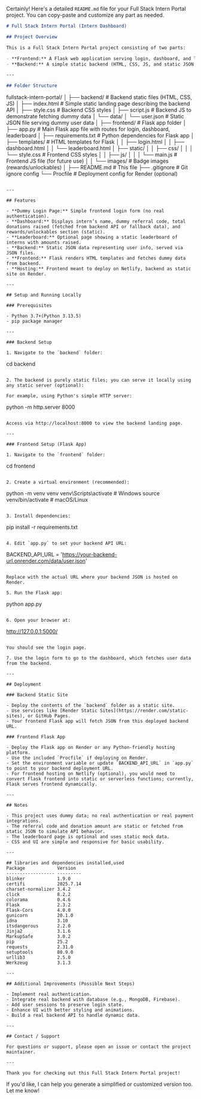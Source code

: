 Certainly! Here's a detailed `README.md` file for your Full Stack Intern Portal project. You can copy-paste and customize any part as needed.

```markdown
# Full Stack Intern Portal (Intern Dashboard)

## Project Overview

This is a Full Stack Intern Portal project consisting of two parts:

- **Frontend:** A Flask web application serving login, dashboard, and leaderboard pages.
- **Backend:** A simple static backend (HTML, CSS, JS, and static JSON data) hosted separately, providing dummy data via static JSON files.

---

## Folder Structure

```
fullstack-intern-portal/
│
├── backend/                     # Backend static files (HTML, CSS, JS)
│   ├── index.html               # Simple static landing page describing the backend API
│   ├── style.css                # Backend CSS styles
│   ├── script.js                # Backend JS to demonstrate fetching dummy data
│   └── data/
│       └── user.json            # Static JSON file serving dummy user data
│
├── frontend/                    # Flask app folder
│   ├── app.py                  # Main Flask app file with routes for login, dashboard, leaderboard
│   ├── requirements.txt        # Python dependencies for Flask app
│   ├── templates/              # HTML templates for Flask
│   │   ├── login.html
│   │   ├── dashboard.html
│   │   └── leaderboard.html
│   ├── static/
│   │   ├── css/
│   │   │   └── style.css       # Frontend CSS styles
│   │   ├── js/
│   │   │   └── main.js         # Frontend JS file (for future use)
│   │   └── images/             # Badge images (rewards/unlockables)
│
├── README.md                   # This file
├── .gitignore                  # Git ignore config
└── Procfile                   # Deployment config for Render (optional)
```

---

## Features

- **Dummy Login Page:** Simple frontend login form (no real authentication).
- **Dashboard:** Displays intern’s name, dummy referral code, total donations raised (fetched from backend API or fallback data), and rewards/unlockables section (static).
- **Leaderboard:** Optional page showing a static leaderboard of interns with amounts raised.
- **Backend:** Static JSON data representing user info, served via JSON files.
- **Frontend:** Flask renders HTML templates and fetches dummy data from backend.
- **Hosting:** Frontend meant to deploy on Netlify, backend as static site on Render.

---

## Setup and Running Locally

### Prerequisites

- Python 3.7+(Python 3.13.5)
- pip package manager

---

### Backend Setup

1. Navigate to the `backend` folder:

   ```
   cd backend
   ```
   
2. The backend is purely static files; you can serve it locally using any static server (optional):

   For example, using Python's simple HTTP server:

   ```
   python -m http.server 8000
   ```
   
   Access via http://localhost:8000 to view the backend landing page.

---

### Frontend Setup (Flask App)

1. Navigate to the `frontend` folder:

   ```
   cd frontend
   ```
   
2. Create a virtual environment (recommended):

   ```
   python -m venv venv
   venv\Scripts\activate      # Windows
   source venv/bin/activate   # macOS/Linux
   ```
   
3. Install dependencies:

   ```
   pip install -r requirements.txt
   ```
   
4. Edit `app.py` to set your backend API URL:

   ```
   BACKEND_API_URL = 'https://your-backend-url.onrender.com/data/user.json'
   ```
   
   Replace with the actual URL where your backend JSON is hosted on Render.

5. Run the Flask app:

   ```
   python app.py
   ```
   
6. Open your browser at:

   ```
   http://127.0.0.1:5000/
   ```
   
   You should see the login page.

7. Use the login form to go to the dashboard, which fetches user data from the backend.

---

## Deployment

### Backend Static Site

- Deploy the contents of the `backend` folder as a static site.
- Use services like [Render Static Sites](https://render.com/static-sites), or GitHub Pages.
- Your frontend Flask app will fetch JSON from this deployed backend URL.

### Frontend Flask App

- Deploy the Flask app on Render or any Python-friendly hosting platform.
- Use the included `Procfile` if deploying on Render.
- Set the environment variable or update `BACKEND_API_URL` in `app.py` to point to your backend deployment URL.
- For frontend hosting on Netlify (optional), you would need to convert Flask frontend into static or serverless functions; currently, Flask serves frontend dynamically.

---

## Notes

- This project uses dummy data; no real authentication or real payment integrations.
- The referral code and donation amount are static or fetched from static JSON to simulate API behavior.
- The leaderboard page is optional and uses static mock data.
- CSS and UI are simple and responsive for basic usability.

---

## libraries and dependencies installed,used
Package            Version
------------------ ---------
blinker            1.9.0
certifi            2025.7.14
charset-normalizer 3.4.2
click              8.2.2
colorama           0.4.6
Flask              2.3.2
Flask-Cors         4.0.0
gunicorn           20.1.0
idna               3.10
itsdangerous       2.2.0
Jinja2             3.1.6
MarkupSafe         3.0.2
pip                25.2
requests           2.31.0
setuptools         80.9.0
urllib3            2.5.0
Werkzeug           3.1.3

---

## Additional Improvements (Possible Next Steps)

- Implement real authentication.
- Integrate real backend with database (e.g., MongoDB, Firebase).
- Add user sessions to preserve login state.
- Enhance UI with better styling and animations.
- Build a real backend API to handle dynamic data.

---

## Contact / Support

For questions or support, please open an issue or contact the project maintainer.

---

Thank you for checking out this Full Stack Intern Portal project!

```

If you'd like, I can help you generate a simplified or customized version too. Let me know!
